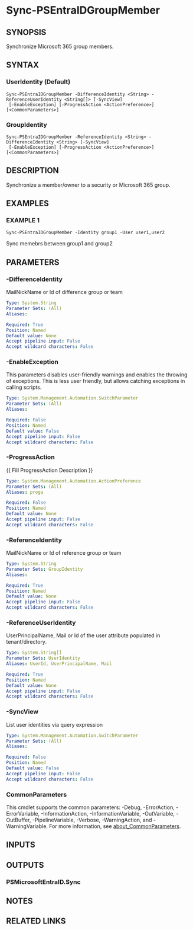 ﻿---
external help file: PSMicrosoftEntraID-help.xml
Module Name: PSMicrosoftEntraID
online version:
schema: 2.0.0
---

# Sync-PSEntraIDGroupMember

## SYNOPSIS
Synchronize Microsoft 365 group members.

## SYNTAX

### UserIdentity (Default)
```
Sync-PSEntraIDGroupMember -DifferenceIdentity <String> -ReferenceUserIdentity <String[]> [-SyncView]
 [-EnableException] [-ProgressAction <ActionPreference>] [<CommonParameters>]
```

### GroupIdentity
```
Sync-PSEntraIDGroupMember -ReferenceIdentity <String> -DifferenceIdentity <String> [-SyncView]
 [-EnableException] [-ProgressAction <ActionPreference>] [<CommonParameters>]
```

## DESCRIPTION
Synchronize a member/owner to a security or Microsoft 365 group.

## EXAMPLES

### EXAMPLE 1
```
Sync-PSEntraIDGroupMember -Identity group1 -User user1,user2
```

Sync memebrs between group1 and group2

## PARAMETERS

### -DifferenceIdentity
MailNickName or Id of difference group or team

```yaml
Type: System.String
Parameter Sets: (All)
Aliases:

Required: True
Position: Named
Default value: None
Accept pipeline input: False
Accept wildcard characters: False
```

### -EnableException
This parameters disables user-friendly warnings and enables the throwing of exceptions.
This is less user friendly,
but allows catching exceptions in calling scripts.

```yaml
Type: System.Management.Automation.SwitchParameter
Parameter Sets: (All)
Aliases:

Required: False
Position: Named
Default value: False
Accept pipeline input: False
Accept wildcard characters: False
```

### -ProgressAction
{{ Fill ProgressAction Description }}

```yaml
Type: System.Management.Automation.ActionPreference
Parameter Sets: (All)
Aliases: proga

Required: False
Position: Named
Default value: None
Accept pipeline input: False
Accept wildcard characters: False
```

### -ReferenceIdentity
MailNickName or Id of reference group or team

```yaml
Type: System.String
Parameter Sets: GroupIdentity
Aliases:

Required: True
Position: Named
Default value: None
Accept pipeline input: False
Accept wildcard characters: False
```

### -ReferenceUserIdentity
UserPrincipalName, Mail or Id of the user attribute populated in tenant/directory.

```yaml
Type: System.String[]
Parameter Sets: UserIdentity
Aliases: UserId, UserPrincipalName, Mail

Required: True
Position: Named
Default value: None
Accept pipeline input: False
Accept wildcard characters: False
```

### -SyncView
List user identities via query expression

```yaml
Type: System.Management.Automation.SwitchParameter
Parameter Sets: (All)
Aliases:

Required: False
Position: Named
Default value: False
Accept pipeline input: False
Accept wildcard characters: False
```

### CommonParameters
This cmdlet supports the common parameters: -Debug, -ErrorAction, -ErrorVariable, -InformationAction, -InformationVariable, -OutVariable, -OutBuffer, -PipelineVariable, -Verbose, -WarningAction, and -WarningVariable. For more information, see [about_CommonParameters](http://go.microsoft.com/fwlink/?LinkID=113216).

## INPUTS

## OUTPUTS

### PSMicrosoftEntraID.Sync
## NOTES

## RELATED LINKS
